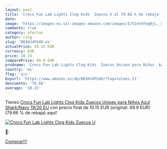 ```yaml
---
layout: post
title: 'Crocs Fun Lab Lights Clog Kids  Zuecos U al 79.66 % de rebaja'
date: 
image: 'https://images-eu.ssl-images-amazon.com/images/I/51et4feq0jL._SL200_.jpg'
comments: true
category: ofertas
author: ring
slug: 'B01HJ4FG4O-es'
actualPrice: 10.15 EUR
currency: EUR
price: 10.15
comparePrice: 49.9 EUR
prodname: 'Crocs Fun Lab Lights Clog Kids  Zuecos Unisex para Niños  Azul  Shark/Navy   19/20 EU'
country: 'es'
flag: '🇪🇸'
buyurl: 'https://www.amazon.es/dp/B01HJ4FG4O/?tag=tolees-21'
descuento: '79.66'
average: '10.15'
---
```


Tienes [Crocs Fun Lab Lights Clog Kids  Zuecos Unisex para Niños  Azul  Shark/Navy   19/20 EU](https://www.amazon.es/dp/B01HJ4FG4O/?tag=tolees-21) con precio final de  10.15 EUR (original: 49.9 EUR) (79.66 %  de rebaja) aqui!

[![Crocs Fun Lab Lights Clog Kids  Zuecos U](https://images-eu.ssl-images-amazon.com/images/I/51et4feq0jL._SL200_.jpg)](https://www.amazon.es/dp/B01HJ4FG4O/?tag=tolees-21)

🔎:


[Comprar!!!](https://www.amazon.es/dp/B01HJ4FG4O/?tag=tolees-21)
